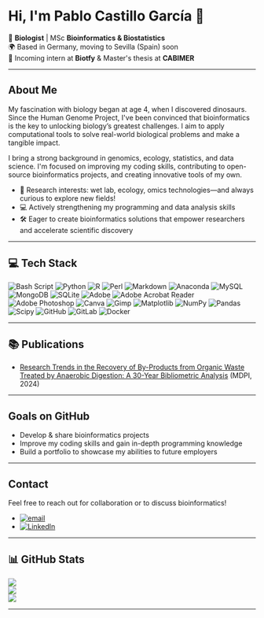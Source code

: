 # Hi, I'm Pablo Castillo García 👋

🧬 **Biologist** | MSc **Bioinformatics & Biostatistics**  
🌍 Based in Germany, moving to Sevilla (Spain) soon  
🏢 Incoming intern at **Biotfy** & Master's thesis at **CABIMER**

---

## About Me

My fascination with biology began at age 4, when I discovered dinosaurs. Since the Human Genome Project, I've been convinced that bioinformatics is the key to unlocking biology’s greatest challenges. I aim to apply computational tools to solve real-world biological problems and make a tangible impact.

I bring a strong background in genomics, ecology, statistics, and data science. I'm focused on improving my coding skills, contributing to open-source bioinformatics projects, and creating innovative tools of my own.

- 🔬 Research interests: wet lab, ecology, omics technologies—and always curious to explore new fields!
- 💻 Actively strengthening my programming and data analysis skills
- 🛠️ Eager to create bioinformatics solutions that empower researchers and accelerate scientific discovery

---

## 💻 Tech Stack

![Bash Script](https://img.shields.io/badge/bash_script-%23121011.svg?style=for-the-badge&logo=gnu-bash&logoColor=white) ![Python](https://img.shields.io/badge/python-3670A0?style=for-the-badge&logo=python&logoColor=ffdd54) ![R](https://img.shields.io/badge/r-%23276DC3.svg?style=for-the-badge&logo=r&logoColor=white) ![Perl](https://img.shields.io/badge/perl-%2339457E.svg?style=for-the-badge&logo=perl&logoColor=white) ![Markdown](https://img.shields.io/badge/markdown-%23000000.svg?style=for-the-badge&logo=markdown&logoColor=white) ![Anaconda](https://img.shields.io/badge/Anaconda-%2344A833.svg?style=for-the-badge&logo=anaconda&logoColor=white) ![MySQL](https://img.shields.io/badge/mysql-4479A1.svg?style=for-the-badge&logo=mysql&logoColor=white) ![MongoDB](https://img.shields.io/badge/MongoDB-%234ea94b.svg?style=for-the-badge&logo=mongodb&logoColor=white) ![SQLite](https://img.shields.io/badge/sqlite-%2307405e.svg?style=for-the-badge&logo=sqlite&logoColor=white) ![Adobe](https://img.shields.io/badge/adobe-%23FF0000.svg?style=for-the-badge&logo=adobe&logoColor=white) ![Adobe Acrobat Reader](https://img.shields.io/badge/Adobe%20Acrobat%20Reader-EC1C24.svg?style=for-the-badge&logo=Adobe%20Acrobat%20Reader&logoColor=white) ![Adobe Photoshop](https://img.shields.io/badge/adobe%20photoshop-%2331A8FF.svg?style=for-the-badge&logo=adobe%20photoshop&logoColor=white) ![Canva](https://img.shields.io/badge/Canva-%2300C4CC.svg?style=for-the-badge&logo=Canva&logoColor=white) ![Gimp](https://img.shields.io/badge/Gimp-657D8B?style=for-the-badge&logo=gimp&logoColor=FFFFFF) ![Matplotlib](https://img.shields.io/badge/Matplotlib-%23ffffff.svg?style=for-the-badge&logo=Matplotlib&logoColor=black) ![NumPy](https://img.shields.io/badge/numpy-%23013243.svg?style=for-the-badge&logo=numpy&logoColor=white) ![Pandas](https://img.shields.io/badge/pandas-%23150458.svg?style=for-the-badge&logo=pandas&logoColor=white) ![Scipy](https://img.shields.io/badge/SciPy-%230C55A5.svg?style=for-the-badge&logo=scipy&logoColor=%white) ![GitHub](https://img.shields.io/badge/github-%23121011.svg?style=for-the-badge&logo=github&logoColor=white) ![GitLab](https://img.shields.io/badge/gitlab-%23181717.svg?style=for-the-badge&logo=gitlab&logoColor=white) ![Docker](https://img.shields.io/badge/docker-%230db7ed.svg?style=for-the-badge&logo=docker&logoColor=white)
 
---

## 📚 Publications
 
- [Research Trends in the Recovery of By-Products from Organic Waste Treated by Anaerobic Digestion: A 30-Year Bibliometric Analysis](https://www.mdpi.com/2311-5637/10/9/446) (MDPI, 2024)

---

## Goals on GitHub

- Develop & share bioinformatics projects
- Improve my coding skills and gain in-depth programming knowledge
- Build a portfolio to showcase my abilities to future employers

---

## Contact

Feel free to reach out for collaboration or to discuss bioinformatics!

- [![email](https://img.shields.io/badge/Email-D14836?logo=gmail&logoColor=white)](mailto:pablocastillo909@gmail.com) 
- [![LinkedIn](https://img.shields.io/badge/LinkedIn-%230077B5.svg?logo=linkedin&logoColor=white)](https://linkedin.com/in/pablo-castillo-garcía-637a1816a) 

---

## 📊 GitHub Stats

![](https://github-readme-stats.vercel.app/api?username=BioPabloCG&theme=nightowl&hide_border=false&include_all_commits=true&count_private=true)<br/>
![](https://nirzak-streak-stats.vercel.app/?user=BioPabloCG&theme=nightowl&hide_border=false)<br/>
![](https://github-readme-stats.vercel.app/api/top-langs/?username=BioPabloCG&theme=nightowl&hide_border=false&include_all_commits=true&count_private=true&layout=compact)

---


<!-- Proudly created with GPRM ( https://gprm.itsvg.in ) -->
<!--
**BioPabloCG/BioPabloCG** is a ✨ _special_ ✨ repository because its `README.md` (this file) appears on your GitHub profile.

Here are some ideas to get you started:

- 🔭 I’m currently working on ...
- 🌱 I’m currently learning ...
- 👯 I’m looking to collaborate on ...
- 🤔 I’m looking for help with ...
- 💬 Ask me about ...
- 📫 How to reach me: ...
- 😄 Pronouns: ...
- ⚡ Fun fact: ...
-->
